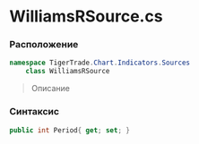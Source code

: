 
# WilliamsRSource.cs
### Расположение
```csharp
namespace TigerTrade.Chart.Indicators.Sources  
    class WilliamsRSource
```

> Описание

### Синтаксис
```csharp
public int Period{ get; set; }
```
